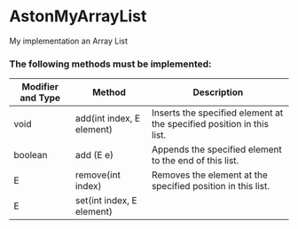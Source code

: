# AstonMyArrayList
My implementation an Array List

### The following methods must be implemented:
| Modifier and Type | Method | Description |
|-|-|-|
| void | add(int index, E element) | Inserts the specified element at the specified position in this list. |
| boolean | add (E e) | Appends the specified element to the end of this list. |
| E | remove(int index) | Removes the element at the specified position in this list. |
| E | set(int index, E element) |
